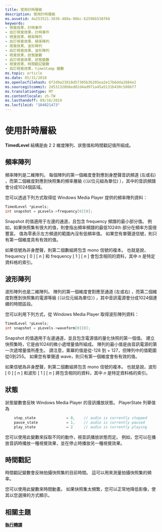 ```yaml
---
title: 使用計時層級
description: 使用計時層級
ms.assetid: 4a253521-3036-488a-98bc-62596b538f68
keywords:
- 視覺效果，計時事件
- 自訂視覺效果，計時事件
- 視覺效果、頻率陣列
- 自訂視覺效果、頻率陣列
- 視覺效果、波形陣列
- 自訂視覺效果、波形陣列
- 視覺效果，狀態變數
- 自訂視覺效果，狀態變數
- 視覺效果、時間戳記變數
- 自訂視覺效果，timeStamp 變數
ms.topic: article
ms.date: 05/31/2018
ms.openlocfilehash: 6f2d9a23818d57305b3b205ea2e17b6dda2884e2
ms.sourcegitcommit: 2d531328b6ed82d4ad971a45a5131b430c5866f7
ms.translationtype: MT
ms.contentlocale: zh-TW
ms.lasthandoff: 09/16/2019
ms.locfileid: "104021473"
---
```

# <a name="using-timed-levels"></a>使用計時層級

**TimedLevel** 結構是由 2 2 維度陣列、狀態值和時間戳記值所組成。

## <a name="frequency-array"></a>頻率陣列

頻率陣列是二維陣列。 每個陣列的第一個維度會對應到身歷聲音訊頻道 (左或右) ，而第二個維度對應到快照集的頻率層級 (（以位元組為單位) ），其中的音訊頻譜會分成1024個區域。

您可以透過下列方式取得從 Windows Media Player 提供的頻率陣列資料：


```C++
TimedLevel *pLevels;
int snapshot = pLevels->frequency[0][0];
```



Snapshot 的值適用于左邊的通道，且包含 frequency 頻譜的最小部分值。 例如，如果快照集有很大的值，則會指出頻率頻譜的最低1024th 部分在頻率方面很豐富。 值為零表示左方頻道的範圍內沒有低頻率值。 如果您有單聲道信號，則只有第一個維度具有有效的值。

如果信號為非身歷聲，則第二個數組將包含 mono 信號的複本。 也就是說，frequency \[ 0 \] \[ *n* \] 和 frequency \[ 1 \] \[ *n* \] 會包含相同的資料，其中 *n* 是特定資料格的索引。

## <a name="waveform-array"></a>波形陣列

波形陣列也是二維陣列。 陣列的第一個維度會對應至通道 (左或右) ，而第二個維度對應到快照集的電源等級 (（以位元組為單位）) ，其中音訊電源會分成1024個連續的時間區段。

您可以利用下列方式，從 Windows Media Player 取得波形陣列資料：


```C++
TimedLevel *pLevels;
int snapshot = pLevels->waveform[0][0];

```



Snapshot 的值適用于左邊通道，並且包含電源值的量化快照的第一個值。 建立快照集時，它是由1024的微小遞增量值所組成。 陣列的最小值是由音訊電源的第一次遞增量值所產生。 請注意，乘冪的值是從-128 到 + 127，但陣列中的值範圍從0到255。 如果您有單聲道 wave，則只有第一個維度會有有效的值。

如果信號為非身歷聲，則第二個數組將包含 mono 信號的複本。 也就是說，波形 \[ 0 \] \[ *n* \] 和波形 \[ 1 \] \[ *n* \] 將包含相同的資料，其中 *n* 是特定資料格的索引。

## <a name="state"></a>狀態

狀態變數會反映 Windows Media Player 的音訊播放狀態。 PlayerState 列舉值為


```C++
    stop_state              = 0,    // audio is currently stopped
    pause_state             = 1,    // audio is currently paused
    play_state              = 2     // audio is currently playing

```



您可以使用此變數來採取不同的動作，視音訊播放狀態而定。 例如，您可以在播放音訊時播放一種視覺效果，並在停止時播放另一種視覺效果。

## <a name="time-stamp"></a>時間戳記

時間戳記變數會反映拍攝快照集的目前時間。 這可以用來測量拍攝快照集的頻率。

您可以使用此變數來時間動畫。 如果快照集太頻繁，您可以正常地降低影像，使其以您選擇的方式顯示。

## <a name="related-topics"></a>相關主題

<dl> <dt>

[**執行轉譯**](implementing-render.md)
</dt> </dl>

 

 




